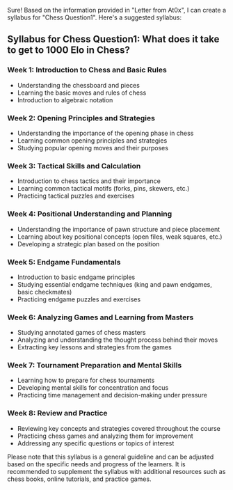 Sure! Based on the information provided in "Letter from At0x", I can create a syllabus for "Chess Question1". Here's a suggested syllabus:

## Syllabus for Chess Question1: What does it take to get to 1000 Elo in Chess?

### Week 1: Introduction to Chess and Basic Rules
- Understanding the chessboard and pieces
- Learning the basic moves and rules of chess
- Introduction to algebraic notation

### Week 2: Opening Principles and Strategies
- Understanding the importance of the opening phase in chess
- Learning common opening principles and strategies
- Studying popular opening moves and their purposes

### Week 3: Tactical Skills and Calculation
- Introduction to chess tactics and their importance
- Learning common tactical motifs (forks, pins, skewers, etc.)
- Practicing tactical puzzles and exercises

### Week 4: Positional Understanding and Planning
- Understanding the importance of pawn structure and piece placement
- Learning about key positional concepts (open files, weak squares, etc.)
- Developing a strategic plan based on the position

### Week 5: Endgame Fundamentals
- Introduction to basic endgame principles
- Studying essential endgame techniques (king and pawn endgames, basic checkmates)
- Practicing endgame puzzles and exercises

### Week 6: Analyzing Games and Learning from Masters
- Studying annotated games of chess masters
- Analyzing and understanding the thought process behind their moves
- Extracting key lessons and strategies from the games

### Week 7: Tournament Preparation and Mental Skills
- Learning how to prepare for chess tournaments
- Developing mental skills for concentration and focus
- Practicing time management and decision-making under pressure

### Week 8: Review and Practice
- Reviewing key concepts and strategies covered throughout the course
- Practicing chess games and analyzing them for improvement
- Addressing any specific questions or topics of interest

Please note that this syllabus is a general guideline and can be adjusted based on the specific needs and progress of the learners. It is recommended to supplement the syllabus with additional resources such as chess books, online tutorials, and practice games.